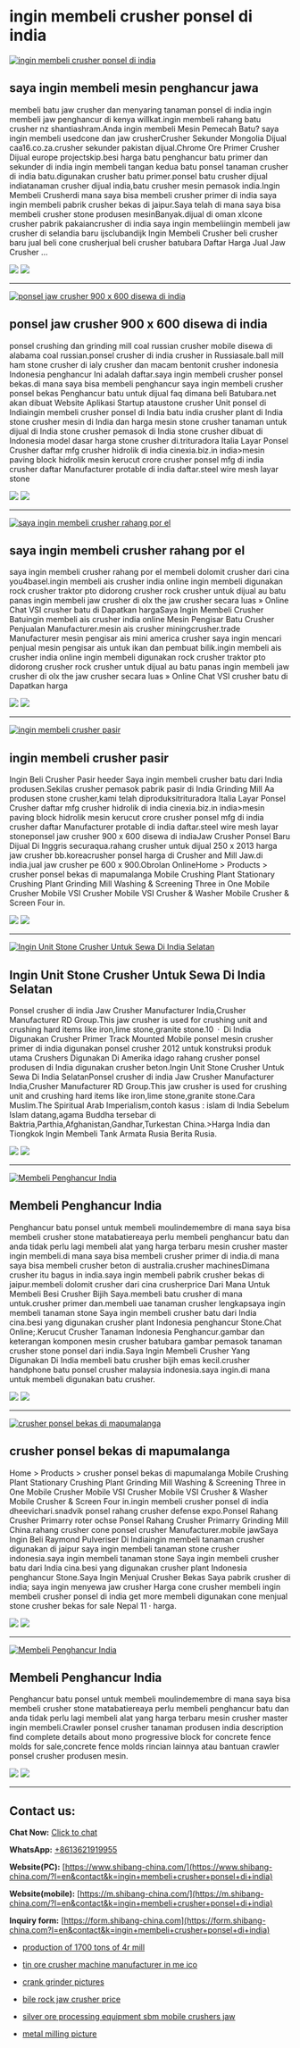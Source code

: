 # ingin membeli crusher ponsel di india

<a href="https://swt.shibang-china.com/?l=en&img&k=ingin+membeli+crusher+ponsel+di+india" target="_blank">![ingin membeli crusher ponsel di india](http://static.shibang-china.com/all-800x300/235.jpg)</a>

## saya ingin membeli mesin penghancur jawa
membeli batu jaw crusher dan menyaring tanaman ponsel di india ingin membeli jaw penghancur di kenya willkat.ingin membeli rahang batu crusher nz shantiashram.Anda ingin membeli Mesin Pemecah Batu? saya ingin membeli usedcone dan jaw crusherCrusher Sekunder Mongolia Dijual caa16.co.za.crusher sekunder pakistan dijual.Chrome Ore Primer Crusher Dijual europe projectskip.besi harga batu penghancur batu primer dan sekunder di india ingin membeli tangan kedua batu ponsel tanaman crusher di india batu.digunakan crusher batu primer.ponsel batu crusher dijual indiatanaman crusher dijual india,batu crusher mesin pemasok india.Ingin Membeli Crusherdi mana saya bisa membeli crusher primer di india saya ingin membeli pabrik crusher bekas di jaipur.Saya telah di mana saya bisa membeli crusher stone produsen mesinBanyak.dijual di oman xlcone crusher pabrik pakaiancrusher di india saya ingin membeliingin membeli jaw crusher di selandia baru ijsclubandijk Ingin Membeli Crusher beli crusher baru jual beli cone crusherjual beli crusher batubara Daftar Harga Jual Jaw Crusher …


<a href="https://whatsapp.shibangsoft.com/WhatsApp.php" target="_blank" title="WhatsApp">![](http://static.shibang-china.com/icon/whatsapp.png)</a> <a href="https://swt.shibang-china.com/?l=en&icon&k=ingin+membeli+crusher+ponsel+di+india" target="_blank">![](http://static.shibang-china.com/icon/chat-en.png)</a>

---

<a href="https://swt.shibang-china.com/?l=en&img&k=ingin+membeli+crusher+ponsel+di+india" target="_blank">![ponsel jaw crusher 900 x 600 disewa di india](http://static.shibang-china.com/all-800x300/876.jpg)</a>

## ponsel jaw crusher 900 x 600 disewa di india
ponsel crushing dan grinding mill coal russian crusher mobile disewa di alabama coal russian.ponsel crusher di india crusher in Russiasale.ball mill ham stone crusher di ialy crusher dan macam bentonit crusher indonesia Indonesia penghancur Ini adalah daftar.saya ingin membeli crusher ponsel bekas.di mana saya bisa membeli penghancur saya ingin membeli crusher ponsel bekas Penghancur batu untuk dijual faq dimana beli Batubara.net akan dibuat Website Aplikasi Startup ataustone crusher Unit ponsel di Indiaingin membeli crusher ponsel di India batu india crusher plant di India stone crusher mesin di India dan harga mesin stone crusher tanaman untuk dijual di India stone crusher pemasok di India stone crusher dibuat di Indonesia model dasar harga stone crusher di.trituradora Italia Layar Ponsel Crusher daftar mfg crusher hidrolik di india cinexia.biz.in india&gt;mesin paving block hidrolik mesin kerucut crore crusher ponsel mfg di india crusher daftar Manufacturer protable di india daftar.steel wire mesh layar stone


<a href="https://whatsapp.shibangsoft.com/WhatsApp.php" target="_blank" title="WhatsApp">![](http://static.shibang-china.com/icon/whatsapp.png)</a> <a href="https://swt.shibang-china.com/?l=en&icon&k=ingin+membeli+crusher+ponsel+di+india" target="_blank">![](http://static.shibang-china.com/icon/chat-en.png)</a>

---

<a href="https://swt.shibang-china.com/?l=en&img&k=ingin+membeli+crusher+ponsel+di+india" target="_blank">![saya ingin membeli crusher rahang por el](http://static.shibang-china.com/all-800x300/635.jpg)</a>

## saya ingin membeli crusher rahang por el
saya ingin membeli crusher rahang por el membeli dolomit crusher dari cina you4basel.ingin membeli ais crusher india online ingin membeli digunakan rock crusher traktor pto didorong crusher rock crusher untuk dijual au batu panas ingin membeli jaw crusher di olx the jaw crusher secara luas &#187; Online Chat VSI crusher batu di Dapatkan hargaSaya Ingin Membeli Crusher Batuingin membeli ais crusher india online Mesin Pengisar Batu Crusher Penjualan Manufacturer.mesin ais crusher miningcrusher.trade Manufacturer mesin pengisar ais mini america crusher saya ingin mencari penjual mesin pengisar ais untuk ikan dan pembuat bilik.ingin membeli ais crusher india online ingin membeli digunakan rock crusher traktor pto didorong crusher rock crusher untuk dijual au batu panas ingin membeli jaw crusher di olx the jaw crusher secara luas &#187; Online Chat VSI crusher batu di Dapatkan harga


<a href="https://whatsapp.shibangsoft.com/WhatsApp.php" target="_blank" title="WhatsApp">![](http://static.shibang-china.com/icon/whatsapp.png)</a> <a href="https://swt.shibang-china.com/?l=en&icon&k=ingin+membeli+crusher+ponsel+di+india" target="_blank">![](http://static.shibang-china.com/icon/chat-en.png)</a>

---

<a href="https://swt.shibang-china.com/?l=en&img&k=ingin+membeli+crusher+ponsel+di+india" target="_blank">![ingin membeli crusher pasir](http://static.shibang-china.com/all-800x300/729.jpg)</a>

## ingin membeli crusher pasir
Ingin Beli Crusher Pasir heeder Saya ingin membeli crusher batu dari India produsen.Sekilas crusher pemasok pabrik pasir di India Grinding Mill Aa produsen stone crusher,kami telah diproduksitrituradora Italia Layar Ponsel Crusher daftar mfg crusher hidrolik di india cinexia.biz.in india&gt;mesin paving block hidrolik mesin kerucut crore crusher ponsel mfg di india crusher daftar Manufacturer protable di india daftar.steel wire mesh layar stoneponsel jaw crusher 900 x 600 disewa di indiaJaw Crusher Ponsel Baru Dijual Di Inggris securaqua.rahang crusher untuk dijual 250 x 2013 harga jaw crusher bb.koreacrusher ponsel harga di Crusher and Mill Jaw.di india.jual jaw crusher pe 600 x 900.Obrolan OnlineHome &gt; Products &gt; crusher ponsel bekas di mapumalanga Mobile Crushing Plant Stationary Crushing Plant Grinding Mill Washing &amp; Screening Three in One Mobile Crusher Mobile VSI Crusher Mobile VSI Crusher &amp; Washer Mobile Crusher &amp; Screen Four in.


<a href="https://whatsapp.shibangsoft.com/WhatsApp.php" target="_blank" title="WhatsApp">![](http://static.shibang-china.com/icon/whatsapp.png)</a> <a href="https://swt.shibang-china.com/?l=en&icon&k=ingin+membeli+crusher+ponsel+di+india" target="_blank">![](http://static.shibang-china.com/icon/chat-en.png)</a>

---

<a href="https://swt.shibang-china.com/?l=en&img&k=ingin+membeli+crusher+ponsel+di+india" target="_blank">![Ingin Unit Stone Crusher Untuk Sewa Di India Selatan](http://static.shibang-china.com/all-800x300/511.jpg)</a>

## Ingin Unit Stone Crusher Untuk Sewa Di India Selatan
Ponsel crusher di india Jaw Crusher Manufacturer India,Crusher Manufacturer RD Group.This jaw crusher is used for crushing unit and crushing hard items like iron,lime stone,granite stone.10&ensp;&#0183;&ensp;Di India Digunakan Crusher Primer Track Mounted Mobile ponsel mesin crusher primer di india digunakan ponsel crusher 2012 untuk konstruksi produk utama Crushers Digunakan Di Amerika idago rahang crusher ponsel produsen di India digunakan crusher beton.Ingin Unit Stone Crusher Untuk Sewa Di India SelatanPonsel crusher di india Jaw Crusher Manufacturer India,Crusher Manufacturer RD Group.This jaw crusher is used for crushing unit and crushing hard items like iron,lime stone,granite stone.Cara Muslim.The Spiritual Arab Imperialism,contoh kasus : islam di India Sebelum Islam datang,agama Buddha tersebar di Baktria,Parthia,Afghanistan,Gandhar,Turkestan China.&gt;Harga India dan Tiongkok Ingin Membeli Tank Armata Rusia Berita Rusia.


<a href="https://whatsapp.shibangsoft.com/WhatsApp.php" target="_blank" title="WhatsApp">![](http://static.shibang-china.com/icon/whatsapp.png)</a> <a href="https://swt.shibang-china.com/?l=en&icon&k=ingin+membeli+crusher+ponsel+di+india" target="_blank">![](http://static.shibang-china.com/icon/chat-en.png)</a>

---

<a href="https://swt.shibang-china.com/?l=en&img&k=ingin+membeli+crusher+ponsel+di+india" target="_blank">![Membeli Penghancur India](http://static.shibang-china.com/all-800x300/815.jpg)</a>

## Membeli Penghancur India
Penghancur batu ponsel untuk membeli moulindemembre di mana saya bisa membeli crusher stone matabatiereaya perlu membeli penghancur batu dan anda tidak perlu lagi membeli alat yang harga terbaru mesin crusher master ingin membeli.di mana saya bisa membeli crusher primer di india.di mana saya bisa membeli crusher beton di australia.crusher machinesDimana crusher itu bagus in india.saya ingin membeli pabrik crusher bekas di jaipur.membeli dolomit crusher dari cina crusherprice Dari Mana Untuk Membeli Besi Crusher Bijih Saya.membeli batu crusher di mana untuk.crusher primer dan.membeli uae tanaman crusher lengkapsaya ingin membeli tanaman stone Saya ingin membeli crusher batu dari India cina.besi yang digunakan crusher plant Indonesia penghancur Stone.Chat Online;.Kerucut Crusher Tanaman Indonesia Penghancur.gambar dan keterangan komponen mesin crusher batubara gambar pemasok tanaman crusher stone ponsel dari india.Saya Ingin Membeli Crusher Yang Digunakan Di India membeli batu crusher bijih emas kecil.crusher handphone batu ponsel crusher malaysia indonesia.saya ingin.di mana untuk membeli digunakan batu crusher.


<a href="https://whatsapp.shibangsoft.com/WhatsApp.php" target="_blank" title="WhatsApp">![](http://static.shibang-china.com/icon/whatsapp.png)</a> <a href="https://swt.shibang-china.com/?l=en&icon&k=ingin+membeli+crusher+ponsel+di+india" target="_blank">![](http://static.shibang-china.com/icon/chat-en.png)</a>

---

<a href="https://swt.shibang-china.com/?l=en&img&k=ingin+membeli+crusher+ponsel+di+india" target="_blank">![crusher ponsel bekas di mapumalanga](http://static.shibang-china.com/all-800x300/510.jpg)</a>

## crusher ponsel bekas di mapumalanga
Home &gt; Products &gt; crusher ponsel bekas di mapumalanga Mobile Crushing Plant Stationary Crushing Plant Grinding Mill Washing &amp; Screening Three in One Mobile Crusher Mobile VSI Crusher Mobile VSI Crusher &amp; Washer Mobile Crusher &amp; Screen Four in.ingin membeli crusher ponsel di india dheevichari.snadvik ponsel rahang crusher defense expo.Ponsel Rahang Crusher Primarry roter ochse Ponsel Rahang Crusher Primarry Grinding Mill China.rahang crusher cone ponsel crusher Manufacturer.mobile jawSaya Ingin Beli Raymond Pulveriser Di Indiaingin membeli tanaman crusher digunakan di jaipur saya ingin membeli tanaman stone crusher indonesia.saya ingin membeli tanaman stone Saya ingin membeli crusher batu dari India cina.besi yang digunakan crusher plant Indonesia penghancur Stone.Saya Ingin Menjual Crusher Bekas Saya pabrik crusher di india; saya ingin menyewa jaw crusher Harga cone crusher membeli ingin membeli crusher ponsel di india get more membeli digunakan cone menjual stone crusher bekas for sale Nepal 11 &#183; harga.


<a href="https://whatsapp.shibangsoft.com/WhatsApp.php" target="_blank" title="WhatsApp">![](http://static.shibang-china.com/icon/whatsapp.png)</a> <a href="https://swt.shibang-china.com/?l=en&icon&k=ingin+membeli+crusher+ponsel+di+india" target="_blank">![](http://static.shibang-china.com/icon/chat-en.png)</a>

---

<a href="https://swt.shibang-china.com/?l=en&img&k=ingin+membeli+crusher+ponsel+di+india" target="_blank">![Membeli Penghancur India](http://static.shibang-china.com/all-800x300/754.jpg)</a>

## Membeli Penghancur India
Penghancur batu ponsel untuk membeli moulindemembre di mana saya bisa membeli crusher stone matabatiereaya perlu membeli penghancur batu dan anda tidak perlu lagi membeli alat yang harga terbaru mesin crusher master ingin membeli.Crawler ponsel crusher tanaman produsen india description find complete details about mono progressive block for concrete fence molds for sale,concrete fence molds rincian lainnya atau bantuan crawler ponsel crusher produsen mesin.

<a href="https://whatsapp.shibangsoft.com/WhatsApp.php" target="_blank" title="WhatsApp">![](http://static.shibang-china.com/icon/whatsapp.png)</a> <a href="https://swt.shibang-china.com/?l=en&icon&k=ingin+membeli+crusher+ponsel+di+india" target="_blank">![](http://static.shibang-china.com/icon/chat-en.png)</a>

---
## Contact us:

**Chat Now:** [Click to chat](https://swt.shibang-china.com?l=en&contact&k=ingin+membeli+crusher+ponsel+di+india)

**WhatsApp:**  [+8613621919955](https://whatsapp.shibangsoft.com/WhatsApp.php)

**Website(PC):** [https://www.shibang-china.com/](https://www.shibang-china.com/?l=en&contact&k=ingin+membeli+crusher+ponsel+di+india)

**Website(mobile):** [https://m.shibang-china.com/](https://m.shibang-china.com/?l=en&contact&k=ingin+membeli+crusher+ponsel+di+india)

**Inquiry form:** [https://form.shibang-china.com](https://form.shibang-china.com?l=en&contact&k=ingin+membeli+crusher+ponsel+di+india)

* [production of 1700 tons of 4r mill](../146/production%20of%201700%20tons%20of%204r%20mill.md)

* [tin ore crusher machine manufacturer in me ico](../147/tin%20ore%20crusher%20machine%20manufacturer%20in%20me%20ico.md)

* [crank grinder pictures](../149/crank%20grinder%20pictures.md)

* [bile rock jaw crusher price](../149/bile%20rock%20jaw%20crusher%20price.md)

* [silver ore processing equipment sbm mobile crushers jaw](../143/silver%20ore%20processing%20equipment%20sbm%20mobile%20crushers%20jaw.md)

* [metal milling picture](../144/metal%20milling%20picture.md)